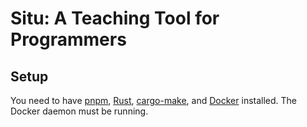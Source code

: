 # Situ: A Teaching Tool for Programmers

## Setup

You need to have [pnpm](https://pnpm.io/installation), [Rust](https://www.rust-lang.org/learn/get-started), [cargo-make](https://sagiegurari.github.io/cargo-make/), and [Docker](https://docs.docker.com/desktop/#download-and-install) installed. The Docker daemon must be running.

